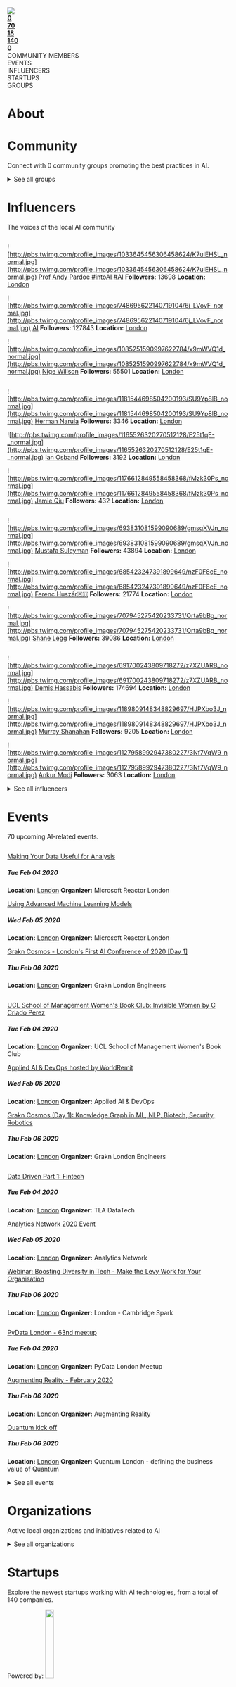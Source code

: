 <!-- TITLE: London AI -->
<div class=mapHighlight>
<img src="/images/cityMaps/London_1500_highlight.png">

</div>


<div class=CityPageSpecific>

<div class=status>
<div class=column>
<a href="#ecosystems"><strong>0</strong></a>
</div>
<div class=column>
<a href="#events" ><strong>70</strong></a>
</div>
<div class=column>
<a href="#community" ><strong>18</strong></a>
</div>
<div class=column>
<a href="#startups" ><strong>140</a></strong>
</div>
<div class=column>
<a href="#community" ><strong>0</a></strong>
</div>
</div>
<div class=status>
<div class=column>COMMUNITY MEMBERS</div>
<div class=column>EVENTS</div>
<div class=column>INFLUENCERS</div>
<div class=column>STARTUPS</div>
<div class=column>GROUPS</div></div>

</div>

# About

<!-- ADMINS SHOULD WRITE OVERVIEW FOR CITIES IN <div class=overview> SECTION OF ABOUT

    First line of overview should have information of ambassador for specific city. 
    You can find  format HERE:

    <strong>CONTACT: [Ambassador name](Link to ambassador profile(MUST HAVE http OR https)) </strong>

    You can copy this and change ambassador name and link accordingly!
 -->

<div class=overview>

</div>

<div class=status>

</div>

</div>

# Community
Connect with 0 community groups promoting the best practices in AI.
<div class=groups>

<div class=column id=0>

</div>
<div class=column id=1>

</div>
<div class=column id=2>

</div>
<div class=column id=3>

</div>


</div>

<div class=groups id="list">

<details>
<summary class="sum">See all groups</summary>



<div class=column id=0>

</div>
<div class=column id=1>

</div>
<div class=column id=2>

</div>
<div class=column id=3>

</div>

</details>

</div>

# Influencers
The voices of the local AI community
<div class=influencers>

<div class=column id=0>

![http://pbs.twimg.com/profile_images/1033645456306458624/K7uIEHSL_normal.jpg](http://pbs.twimg.com/profile_images/1033645456306458624/K7uIEHSL_normal.jpg)
[Prof Andy Pardoe #intoAI #AI](https://twitter.com/Pardoe_AI)
**Followers:** 13698
**Location:** [London](/London/home/)


![http://pbs.twimg.com/profile_images/748695622140719104/6j_LVovF_normal.jpg](http://pbs.twimg.com/profile_images/748695622140719104/6j_LVovF_normal.jpg)
[AI](https://twitter.com/DeepLearn007)
**Followers:** 127843
**Location:** [London](/London/home/)


![http://pbs.twimg.com/profile_images/1085251590997622784/x9mWVQ1d_normal.jpg](http://pbs.twimg.com/profile_images/1085251590997622784/x9mWVQ1d_normal.jpg)
[Nige Willson](https://twitter.com/nigewillson)
**Followers:** 55501
**Location:** [London](/London/home/)


</div>
<div class=column id=1>

![http://pbs.twimg.com/profile_images/1181544698504200193/SU9Yp8lB_normal.jpg](http://pbs.twimg.com/profile_images/1181544698504200193/SU9Yp8lB_normal.jpg)
[Herman Narula](https://twitter.com/HermanNarula)
**Followers:** 3346
**Location:** [London](/London/home/)


![http://pbs.twimg.com/profile_images/1165526320270512128/E25t1qE-_normal.jpg](http://pbs.twimg.com/profile_images/1165526320270512128/E25t1qE-_normal.jpg)
[Ian Osband](https://twitter.com/IanOsband)
**Followers:** 3192
**Location:** [London](/London/home/)


![http://pbs.twimg.com/profile_images/1176612849558458368/fMzk30Ps_normal.jpg](http://pbs.twimg.com/profile_images/1176612849558458368/fMzk30Ps_normal.jpg)
[Jamie Qiu](https://twitter.com/jamieqiu)
**Followers:** 432
**Location:** [London](/London/home/)


</div>
<div class=column id=2>

![http://pbs.twimg.com/profile_images/693831081599090689/gmsqXVJn_normal.jpg](http://pbs.twimg.com/profile_images/693831081599090689/gmsqXVJn_normal.jpg)
[Mustafa Suleyman](https://twitter.com/mustafasuleymn)
**Followers:** 43894
**Location:** [London](/London/home/)


![http://pbs.twimg.com/profile_images/685423247391899649/nzF0F8cE_normal.jpg](http://pbs.twimg.com/profile_images/685423247391899649/nzF0F8cE_normal.jpg)
[Ferenc Huszár🇪🇺](https://twitter.com/fhuszar)
**Followers:** 21774
**Location:** [London](/London/home/)


![http://pbs.twimg.com/profile_images/707945275420233731/Qrta9bBg_normal.jpg](http://pbs.twimg.com/profile_images/707945275420233731/Qrta9bBg_normal.jpg)
[Shane Legg](https://twitter.com/ShaneLegg)
**Followers:** 39086
**Location:** [London](/London/home/)


</div>
<div class=column id=3>

![http://pbs.twimg.com/profile_images/691700243809718272/z7XZUARB_normal.jpg](http://pbs.twimg.com/profile_images/691700243809718272/z7XZUARB_normal.jpg)
[Demis Hassabis](https://twitter.com/demishassabis)
**Followers:** 174694
**Location:** [London](/London/home/)


![http://pbs.twimg.com/profile_images/1189809148348829697/HJPXbo3J_normal.jpg](http://pbs.twimg.com/profile_images/1189809148348829697/HJPXbo3J_normal.jpg)
[Murray Shanahan](https://twitter.com/mpshanahan)
**Followers:** 9205
**Location:** [London](/London/home/)


![http://pbs.twimg.com/profile_images/1127958992947380227/3Nf7VqW9_normal.jpg](http://pbs.twimg.com/profile_images/1127958992947380227/3Nf7VqW9_normal.jpg)
[Ankur Modi](https://twitter.com/ankurmodi)
**Followers:** 3063
**Location:** [London](/London/home/)


</div>

</div>


<details>
<summary class="sum">See all influencers</summary>


<div class=influencers id="list">

<div class=column id=0>

![http://pbs.twimg.com/profile_images/608384474292846592/6HNevMZN_normal.jpg](http://pbs.twimg.com/profile_images/608384474292846592/6HNevMZN_normal.jpg)
[Dr Adam Rutherford](https://twitter.com/AdamRutherford)
**Followers:** 75044
**Location:** [London](/London/home/)


![http://pbs.twimg.com/profile_images/1085865643801341952/-ZHOue1j_normal.jpg](http://pbs.twimg.com/profile_images/1085865643801341952/-ZHOue1j_normal.jpg)
[Alex Housley](https://twitter.com/ahousley)
**Followers:** 2565
**Location:** [London](/London/home/)


</div>
<div class=column id=1>

![http://pbs.twimg.com/profile_images/574970362326315008/Z8tE0u57_normal.jpeg](http://pbs.twimg.com/profile_images/574970362326315008/Z8tE0u57_normal.jpeg)
[James Duez](https://twitter.com/jamesduez)
**Followers:** 1691
**Location:** [London](/London/home/)


![http://pbs.twimg.com/profile_images/1147515941082861568/4tK6oJo7_normal.jpg](http://pbs.twimg.com/profile_images/1147515941082861568/4tK6oJo7_normal.jpg)
[Joanna J Bryson](https://twitter.com/j2bryson)
**Followers:** 22141
**Location:** [London](/London/home/)


</div>
<div class=column id=2>

![http://pbs.twimg.com/profile_images/613813056976605184/4M7V1iuj_normal.jpg](http://pbs.twimg.com/profile_images/613813056976605184/4M7V1iuj_normal.jpg)
[Tarakul Abedin](https://twitter.com/tarakul)
**Followers:** 48
**Location:** [London](/London/home/)


</div>
<div class=column id=3>

![http://pbs.twimg.com/profile_images/700354784667299841/ga4p_5mp_normal.jpg](http://pbs.twimg.com/profile_images/700354784667299841/ga4p_5mp_normal.jpg)
[Rodolfo Rosini ☕️✨](https://twitter.com/rodolfor)
**Followers:** 4351
**Location:** [London](/London/home/)


</div>
</div>
</details>





# Events
70 upcoming AI-related events.
<div class=events>

<div class=column id=0>

[Making Your Data Useful for Analysis](https://www.meetup.com/Microsoft-Reactor-London/events/265947719/)
##### Tue Feb 04 2020
**Location:** [London](/London/home/)
**Organizer:** Microsoft Reactor London


[Using Advanced Machine Learning Models](https://www.meetup.com/Microsoft-Reactor-London/events/265947729/)
##### Wed Feb 05 2020
**Location:** [London](/London/home/)
**Organizer:** Microsoft Reactor London


[Grakn Cosmos - London's First AI Conference of 2020 [Day 1]](https://www.meetup.com/grakn-london/events/267253371/)
##### Thu Feb 06 2020
**Location:** [London](/London/home/)
**Organizer:** Grakn London Engineers


</div>
<div class=column id=1>

[UCL School of Management Women's Book Club: Invisible Women by C Criado Perez](https://www.meetup.com/UCL-School-of-Management-Womens-Book-Club/events/266295837/)
##### Tue Feb 04 2020
**Location:** [London](/London/home/)
**Organizer:** UCL School of Management Women's Book Club


[Applied AI & DevOps hosted by WorldRemit ](https://www.meetup.com/Applied-AI-DevOps/events/266971954/)
##### Wed Feb 05 2020
**Location:** [London](/London/home/)
**Organizer:** Applied AI & DevOps


[Grakn Cosmos (Day 1): Knowledge Graph in ML, NLP, Biotech, Security, Robotics](https://www.meetup.com/grakn-london/events/267253371/)
##### Thu Feb 06 2020
**Location:** [London](/London/home/)
**Organizer:** Grakn London Engineers


</div>
<div class=column id=2>

[Data Driven Part 1: Fintech](https://www.meetup.com/TLA-DataTech/events/267877868/)
##### Tue Feb 04 2020
**Location:** [London](/London/home/)
**Organizer:** TLA DataTech


[Analytics Network 2020 Event](https://www.meetup.com/AnalyticsNetwork/events/267477526/)
##### Wed Feb 05 2020
**Location:** [London](/London/home/)
**Organizer:** Analytics Network


[Webinar: Boosting Diversity in Tech - Make the Levy Work for Your Organisation](https://www.meetup.com/London-Cambridge-Spark/events/267748360/)
##### Thu Feb 06 2020
**Location:** [London](/London/home/)
**Organizer:** London - Cambridge Spark


</div>
<div class=column id=3>

[PyData London - 63nd meetup](https://www.meetup.com/PyData-London-Meetup/events/268136725/)
##### Tue Feb 04 2020
**Location:** [London](/London/home/)
**Organizer:** PyData London Meetup


[Augmenting Reality - February 2020](https://www.meetup.com/Augmenting-Reality/events/266408785/)
##### Thu Feb 06 2020
**Location:** [London](/London/home/)
**Organizer:** Augmenting Reality


[Quantum kick off](https://www.meetup.com/Quantum_London/events/267774299/)
##### Thu Feb 06 2020
**Location:** [London](/London/home/)
**Organizer:** Quantum London - defining the business value of Quantum


</div>

</div>

<div class=events id="list">

<details>
<summary class="sum">See all events</summary>



<div class=column id=0>

[Artificial Intelligence - Smart City ](https://www.meetup.com/Smart-City-Embedded-Electronics/events/267958455/)
##### Thu Feb 06 2020
**Location:** [London](/London/home/)
**Organizer:** Smart City - Embedded and Electronics


[Day classroom based workshop in quantum computing advances](https://www.meetup.com/London-Quantum-computing-training-and-coding-course/events/265409784/)
##### Fri Feb 07 2020
**Location:** [London](/London/home/)
**Organizer:** London Quantum Computing; Training and Coding Course


[Blockchain beyond the Hype: Real-life solution on Azure](https://www.meetup.com/Microsoft-Reactor-London/events/267316738/)
##### Tue Feb 11 2020
**Location:** [London](/London/home/)
**Organizer:** Microsoft Reactor London


[Using data to measure and increase agility in Software Projects](https://www.meetup.com/London-Project-Data-and-Analytics-meetup/events/266967727/)
##### Wed Feb 12 2020
**Location:** [London](/London/home/)
**Organizer:** London Project Data Analytics Meetup


[Data Book Club: Ben Jones - Avoiding Data Pitfalls](https://www.meetup.com/Advanced-Data-Visualization-London/events/268088712/)
##### Thu Feb 13 2020
**Location:** [London](/London/home/)
**Organizer:** Advanced Data Visualisation London


[Mini Workshop: Build your 1st Twitter Bot with Azure Serverless & Github actions](https://www.meetup.com/Microsoft-Reactor-London/events/267316785/)
##### Tue Feb 18 2020
**Location:** [London](/London/home/)
**Organizer:** Microsoft Reactor London


[Webinar: Recruiting and Retaining Data Scientists](https://www.meetup.com/London-Cambridge-Spark/events/267748791/)
##### Wed Feb 19 2020
**Location:** [London](/London/home/)
**Organizer:** London - Cambridge Spark


[The Future of Hiring-Tech](https://www.meetup.com/SiliconRoundabout/events/268289559/)
##### Fri Feb 21 2020
**Location:** [London](/London/home/)
**Organizer:** Silicon Roundabout


[Analytics | Building a Content Analytics Feedback Loop to Boost Sales](https://www.meetup.com/Digital/events/267062708/)
##### Tue Feb 25 2020
**Location:** [London](/London/home/)
**Organizer:** Outreach Digital | The Marketing, Analytics, UX & Tech Club


[[Placeholder] IWD Women Techmakers 2020](https://www.meetup.com/gdgcloud/events/266592748/)
##### Mon Mar 02 2020
**Location:** [London](/London/home/)
**Organizer:** GDG Cloud London


[Kanban discussion - all things tech!](https://www.meetup.com/Red-Sprite/events/267902261/)
##### Tue Mar 10 2020
**Location:** [London](/London/home/)
**Organizer:** Red Sprite


[3. Womentechmakers Angular crash-course ](https://www.meetup.com/gdgcloud/events/268165740/)
##### Mon Mar 16 2020
**Location:** [London](/London/home/)
**Organizer:** GDG Cloud London


[4. Womentechmakers Angular crash-course - Graduation!](https://www.meetup.com/gdgcloud/events/268165750/)
##### Mon Mar 23 2020
**Location:** [London](/London/home/)
**Organizer:** GDG Cloud London


[Machine Learning - Kaggle competition](https://www.meetup.com/Red-Sprite/events/267902327/)
##### Tue Apr 14 2020
**Location:** [London](/London/home/)
**Organizer:** Red Sprite


[Kwasi and Susan](https://www.meetup.com/Agile-Xpertise/events/267690089/)
##### Thu Apr 23 2020
**Location:** [London](/London/home/)
**Organizer:** Agile Xpertise


</div>
<div class=column id=1>

[Build to Win with Low Code](https://www.meetup.com/Build-to-Win-with-Low-Code/events/267930505/)
##### Thu Feb 06 2020
**Location:** [London](/London/home/)
**Organizer:** Low Code Automation


[Grakn Cosmos (Day 2): Knowledge Graph in ML, NLP, Biotech, Security, Robotics](https://www.meetup.com/grakn-london/events/267341588/)
##### Fri Feb 07 2020
**Location:** [London](/London/home/)
**Organizer:** Grakn London Engineers


[Refine your Raspberry Pi robot](https://www.meetup.com/Red-Sprite/events/267902186/)
##### Tue Feb 11 2020
**Location:** [London](/London/home/)
**Organizer:** Red Sprite


[FREE Marketing Attribution Modelling: Data & Analytics](https://www.meetup.com/Digital/events/268212385/)
##### Wed Feb 12 2020
**Location:** [London](/London/home/)
**Organizer:** Outreach Digital | The Marketing, Analytics, UX & Tech Club


[Artificial Intelligence – Promise or Threat?](https://www.meetup.com/Light-in-London/events/267863404/)
##### Sat Feb 15 2020
**Location:** [London](/London/home/)
**Organizer:** Light in London -  Mostly Free spiritual events


[Learn how to code a Quantum Computer - Training Course](https://www.meetup.com/London-Quantum-computing-training-and-coding-course/events/267774508/)
##### Tue Feb 18 2020
**Location:** [London](/London/home/)
**Organizer:** London Quantum Computing; Training and Coding Course


[AI Alignment -AI Ethics London](https://www.meetup.com/AI-Ethics-London/events/268166756/)
##### Wed Feb 19 2020
**Location:** [London](/London/home/)
**Organizer:** AI Ethics London


[Teach the nation to code - London](https://www.meetup.com/london-tech-meetups/events/266945674/)
##### Sat Feb 22 2020
**Location:** [London](/London/home/)
**Organizer:** London Tech MeetUps & Events


[Introducing the Uno Platform](https://www.meetup.com/Microsoft-Reactor-London/events/268085171/)
##### Tue Feb 25 2020
**Location:** [London](/London/home/)
**Organizer:** Microsoft Reactor London


[2. Womentechmakers Angular crash-course ](https://www.meetup.com/gdgcloud/events/268165730/)
##### Mon Mar 09 2020
**Location:** [London](/London/home/)
**Organizer:** GDG Cloud London


[Agile Dinner ](https://www.meetup.com/Agile-Xpertise/events/vmxzkrybcfbpb/)
##### Wed Mar 11 2020
**Location:** [London](/London/home/)
**Organizer:** Agile Xpertise


[London Einstein Analytics DataTribe March 2020 meetup!](https://www.meetup.com/London-Einstein-Analytics-Meetup/events/267944963/)
##### Tue Mar 17 2020
**Location:** [London](/London/home/)
**Organizer:** London Einstein Analytics DataTribe


[Application Modernisation Workshop ](https://www.meetup.com/Microsoft-Reactor-London/events/267913118/)
##### Thu Mar 26 2020
**Location:** [London](/London/home/)
**Organizer:** Microsoft Reactor London


[Build AI Solutions on the Cloud With Azure Machine Learning Service](https://www.meetup.com/beginners-machine-learning-london/events/268321420/)
##### Tue Apr 14 2020
**Location:** [London](/London/home/)
**Organizer:** Beginners Machine Learning - London


[Frontier Tech Summit London 27 Apr - AI, Quantum Computing, Digital Securities](https://www.meetup.com/Blockchain-SmartContract-Innovators/events/267517639/)
##### Mon Apr 27 2020
**Location:** [London](/London/home/)
**Organizer:** Blockchain & SmartContract Innovators


</div>
<div class=column id=2>

[Wardley Mapping: Understanding value delivery and ensuring competitiveness](https://www.meetup.com/Agile-Xpertise/events/267690058/)
##### Thu Feb 06 2020
**Location:** [London](/London/home/)
**Organizer:** Agile Xpertise


[Tensorflow Examples - run and discuss](https://www.meetup.com/TensorflowRUs/events/268290755/)
##### Sat Feb 08 2020
**Location:** [London](/London/home/)
**Organizer:** TensorflowRUs


[AI on the edge: iOS and Tensorflow.js (Tech Talk) ](https://www.meetup.com/IBM-Code-London/events/268292234/)
##### Tue Feb 11 2020
**Location:** [London](/London/home/)
**Organizer:** IBM Code London


[Using data to increase agility in Software Projects and Is RPA the path to AI?](https://www.meetup.com/London-Project-Data-and-Analytics-meetup/events/266967727/)
##### Wed Feb 12 2020
**Location:** [London](/London/home/)
**Organizer:** London Project Data Analytics Meetup


[4. Womentechmakers Firebase and Web crash-course - Graduation!](https://www.meetup.com/gdgcloud/events/268087505/)
##### Mon Feb 17 2020
**Location:** [London](/London/home/)
**Organizer:** GDG Cloud London


[FREE SEO TALK: Strategy vs Tactics - How to Maximise Business Benefits](https://www.meetup.com/Digital/events/268145975/)
##### Tue Feb 18 2020
**Location:** [London](/London/home/)
**Organizer:** Outreach Digital | The Marketing, Analytics, UX & Tech Club


[Agile Dinner with Helen Meek](https://www.meetup.com/Agile-Xpertise/events/vmxzkrybcdbqb/)
##### Wed Feb 19 2020
**Location:** [London](/London/home/)
**Organizer:** Agile Xpertise


[The future of personal implantables: opportunities in healthcare and beyond](https://www.meetup.com/London-Futurists/events/268138592/)
##### Sat Feb 22 2020
**Location:** [London](/London/home/)
**Organizer:** London Futurists


[9th RecSys London event - hosted by Lyst](https://www.meetup.com/RecSys-London/events/267720251/)
##### Wed Feb 26 2020
**Location:** [London](/London/home/)
**Organizer:** RecSys - London


[3-days Intensive Workshop: Business and Production Applications with Python](https://www.meetup.com/London-Python-Machine-Learning/events/268320891/)
##### Mon Mar 09 2020
**Location:** [London](/London/home/)
**Organizer:** London Python & Machine Learning


[2-days Intensive Workshop: Software Engineering in Machine Learning](https://www.meetup.com/London-Python-Machine-Learning/events/268321069/)
##### Thu Mar 12 2020
**Location:** [London](/London/home/)
**Organizer:** London Python & Machine Learning


[Jem D'jelal - What will you do when transformation fails?](https://www.meetup.com/Agile-Xpertise/events/267690075/)
##### Thu Mar 19 2020
**Location:** [London](/London/home/)
**Organizer:** Agile Xpertise


[ Subgraph matching methods & Neural Networks to match against Knowledge Graphs](https://www.meetup.com/Data-Science-London/events/268109295/)
##### Tue Mar 31 2020
**Location:** [London](/London/home/)
**Organizer:** Data Science London


[INFO ONLY: Quantum.Tech London](https://www.meetup.com/Quantum_London/events/265814277/)
##### Mon Apr 20 2020
**Location:** [London](/London/home/)
**Organizer:** Quantum London - defining the business value of Quantum


</div>
<div class=column id=3>

[Womentechmakers workshop: Actions on Google & Breakfast](https://www.meetup.com/gdgcloud/events/268144193/)
##### Thu Feb 06 2020
**Location:** [London](/London/home/)
**Organizer:** GDG Cloud London


[3. Womentechmakers Firebase and Web crash-course ](https://www.meetup.com/gdgcloud/events/268087412/)
##### Mon Feb 10 2020
**Location:** [London](/London/home/)
**Organizer:** GDG Cloud London


[Tech Talk: Developing machine learning algorithms to detect violent propaganda](https://www.meetup.com/data-science-lab/events/267249183/)
##### Wed Feb 12 2020
**Location:** [London](/London/home/)
**Organizer:** Data Science Lab


[Do you want to stay Outside IR35 Private Sector Legislation?](https://www.meetup.com/Agile-Xpertise/events/268294145/)
##### Wed Feb 12 2020
**Location:** [London](/London/home/)
**Organizer:** Agile Xpertise


[Building & Deploying Serverless applications to the Cloud using Nest.js](https://www.meetup.com/Microsoft-Reactor-London/events/265868971/)
##### Tue Feb 18 2020
**Location:** [London](/London/home/)
**Organizer:** Microsoft Reactor London


[Code For Fun - Python Workshop (all levels)](https://www.meetup.com/gdgcloud/events/268236686/)
##### Tue Feb 18 2020
**Location:** [London](/London/home/)
**Organizer:** GDG Cloud London


[[PlaceHolder] Google Stadia Event](https://www.meetup.com/gdgcloud/events/264566678/)
##### Fri Feb 21 2020
**Location:** [London](/London/home/)
**Organizer:** GDG Cloud London


[1. Womentechmakers Angular crash-course ](https://www.meetup.com/gdgcloud/events/268165679/)
##### Mon Feb 24 2020
**Location:** [London](/London/home/)
**Organizer:** GDG Cloud London


[#LondonAI Feb Meetup: Operational AI, Best Coding Practices, and Generative DL](https://www.meetup.com/London-Artificial-Intelligence-Deep-Learning/events/268152944/)
##### Fri Feb 28 2020
**Location:** [London](/London/home/)
**Organizer:** London Artificial Intelligence & Deep Learning


[DevSecOps: Secure software delivery using Azure DevOps](https://www.meetup.com/Microsoft-Reactor-London/events/267316807/)
##### Tue Mar 10 2020
**Location:** [London](/London/home/)
**Organizer:** Microsoft Reactor London


[#GirlsInAI2020 London Hackathon - London, United Kingdom](https://www.meetup.com/teens-in-ai/events/268088103/)
##### Sat Mar 14 2020
**Location:** [London](/London/home/)
**Organizer:** Teens in Artificial Intelligence


[2-days Intensive Workshop: Advanced Techniques in Python](https://www.meetup.com/London-Python-Machine-Learning/events/268321176/)
##### Thu Mar 19 2020
**Location:** [London](/London/home/)
**Organizer:** London Python & Machine Learning


[Introduction to Python for Data Science ](https://www.meetup.com/Microsoft-Reactor-London/events/265947750/)
##### Tue Apr 07 2020
**Location:** [London](/London/home/)
**Organizer:** Microsoft Reactor London


[Augmenting Reality Meetup - April 2020](https://www.meetup.com/Augmenting-Reality/events/267222302/)
##### Tue Apr 21 2020
**Location:** [London](/London/home/)
**Organizer:** Augmenting Reality


</div>
</details>
</div>


<!-- WHEN ADDING NEW ORGANIZATIONS PLEASE FOLLOW THIS SCHEMA
#### Organization_Name
Organization_Category
**Organizer:** Name_Of_Organization_Leader
Link_To_Organization's_Website_or_Page
**Description:** Organization's_Description
NOT FOLLOWING THIS SCHEMA WILL RESULT IN INACCURACY IN DATABASE SO BE CAREFUL!
EVERY CHARACTER LIKE # AND * ARE VITAL, SO WE ADVISE YOU TO COPY THE SCHEMA AND JUST FILL IN THE DATA IN POSITION
BETWEEN EVERY ORGANIZATION SCHEMA SHOULD BE BLANK LINE -->

# Organizations
Active local organizations and initiatives related to AI
<div class=organizations>

<div class=column id=0>

</div>
<div class=column id=1>

</div>
<div class=column id=2>

</div>
<div class=column id=3>

</div>
</div>

<div class=organizations id="list">

<details>
<summary class="sum">See all organizations</summary>



<div class=column id=0>

</div>
<div class=column id=1>

</div>
<div class=column id=2>

</div>
<div class=column id=3>

</div>
</details>


</div>


# Startups
Explore the newest startups working with AI technologies, from a total of 140 companies.

<div class=logoCB>
Powered by: <a href="https://crunchbase.com/"><img src="/images/Crunchbase_logo_crop.png" style="width:20%;"/></a>
</div>
<div class=startups>

<div class=column id=0>

![http://public.crunchbase.com/t_api_images/bdyfpxlobeob4ze6hajk](http://public.crunchbase.com/t_api_images/bdyfpxlobeob4ze6hajk)
[Supplier.ai](https://www.crunchbase.com/organization/supplier-ai)
**Activity:** Procurement, Supply Chain Management, Facilities Support Services, Artificial Intelligence, Property Management, Cloud Data Services, Information Technology
**Investment in USD:** 67,000,000
**Location:** [London](/London/home/)


![http://public.crunchbase.com/t_api_images/kb7afmfssc4i7l44jrfx](http://public.crunchbase.com/t_api_images/kb7afmfssc4i7l44jrfx)
[Futr.](https://www.crunchbase.com/organization/futr-12e7)
**Activity:** Machine Learning, Artificial Intelligence, Information Technology
**Investment in USD:** 2,476,611
**Location:** [London](/London/home/)


![http://public.crunchbase.com/t_api_images/w25u8k2p28z89l9hdysl](http://public.crunchbase.com/t_api_images/w25u8k2p28z89l9hdysl)
[SuccessData](https://www.crunchbase.com/organization/successdata)
**Activity:** Artificial Intelligence, Information Technology, Information Services
**Investment in USD:** 763,463
**Location:** [London](/London/home/)


</div>
<div class=column id=1>

![http://public.crunchbase.com/t_api_images/bcbltdbgb9a0h18vryz5](http://public.crunchbase.com/t_api_images/bcbltdbgb9a0h18vryz5)
[Blackchain International Ltd.](https://www.crunchbase.com/organization/blackchain-international-ltd)
**Activity:** Blockchain, Quantum Computing, Consulting, Software, Artificial Intelligence, Information Technology, Innovation Management
**Investment in USD:** 10,000,000
**Location:** [London](/London/home/)


![http://public.crunchbase.com/t_api_images/wvhsk2sugybthytuja6w](http://public.crunchbase.com/t_api_images/wvhsk2sugybthytuja6w)
[Upside](https://www.crunchbase.com/organization/300-capital)
**Activity:** Internet, Software, Artificial Intelligence, Information Technology
**Investment in USD:** 2,245,812
**Location:** [London](/London/home/)


![http://public.crunchbase.com/t_api_images/iir5jxegpy38gydufnfa](http://public.crunchbase.com/t_api_images/iir5jxegpy38gydufnfa)
[Payhawk](https://www.crunchbase.com/organization/payhawk)
**Activity:** SaaS, Financial Services, Artificial Intelligence, FinTech
**Investment in USD:** 719,793
**Location:** [London](/London/home/)


</div>
<div class=column id=2>

![http://public.crunchbase.com/t_api_images/jzitlw7xrzlv0ioxs6h3](http://public.crunchbase.com/t_api_images/jzitlw7xrzlv0ioxs6h3)
[Hero Labs](https://www.crunchbase.com/organization/hero-laboratories)
**Activity:** Artificial Intelligence, Information Technology, Manufacturing, Product Research
**Investment in USD:** 3,166,648
**Location:** [London](/London/home/)


![http://public.crunchbase.com/t_api_images/okzn9xgwxkgfq17fvwey](http://public.crunchbase.com/t_api_images/okzn9xgwxkgfq17fvwey)
[Trade Ledger](https://www.crunchbase.com/organization/trade-ledger)
**Activity:** Lending, Analytics, Artificial Intelligence, Information Technology, Information Services
**Investment in USD:** 1,929,888
**Location:** [London](/London/home/)


![http://public.crunchbase.com/t_api_images/ds9htuqpk7bj2xn9izh3](http://public.crunchbase.com/t_api_images/ds9htuqpk7bj2xn9izh3)
[Lumilinks](https://www.crunchbase.com/organization/lumilinks)
**Activity:** Artificial Intelligence
**Investment in USD:** 607,927
**Location:** [London](/London/home/)


</div>
<div class=column id=3>

![http://public.crunchbase.com/t_api_images/frguahauzigryjeiqegf](http://public.crunchbase.com/t_api_images/frguahauzigryjeiqegf)
[RevLifter](https://www.crunchbase.com/organization/revlifter)
**Activity:** E-Commerce, Personalization, Machine Learning, Retail Technology, Marketing Automation, Artificial Intelligence, Enterprise Software, Affiliate Marketing
**Investment in USD:** 2,938,276
**Location:** [London](/London/home/)


![http://public.crunchbase.com/t_api_images/fsztr5svuhtuncdcsfzk](http://public.crunchbase.com/t_api_images/fsztr5svuhtuncdcsfzk)
[Turing Intelligence Technology Limited](https://www.crunchbase.com/organization/turintech)
**Activity:** Artificial Intelligence
**Investment in USD:** 1,286,592
**Location:** [London](/London/home/)


![http://public.crunchbase.com/t_api_images/r9izzu2irk7clhkqvfa6](http://public.crunchbase.com/t_api_images/r9izzu2irk7clhkqvfa6)
[The Square](https://www.crunchbase.com/organization/the-square)
**Activity:** Employment, Recruiting, Social Network, Human Resources, Private Social Networking, Artificial Intelligence, Billing, Payments
**Investment in USD:** 595,896
**Location:** [London](/London/home/)


</div>

</div>


<details>
<summary class="sum">See all startups</summary>
<div class=startups id="list">

<div class=column id=0>

![http://public.crunchbase.com/t_api_images/vpxafrmqqtvszebz7zte](http://public.crunchbase.com/t_api_images/vpxafrmqqtvszebz7zte)
[BODYSWAPS](https://www.crunchbase.com/organization/bodyswaps)
**Activity:** Machine Learning, Software, Artificial Intelligence, Training, Virtual Reality
**Investment in USD:** 426,706
**Location:** [London](/London/home/)


![http://public.crunchbase.com/t_api_images/efeo3yb9ztrgleqr8vyt](http://public.crunchbase.com/t_api_images/efeo3yb9ztrgleqr8vyt)
[Sterling AI Solutions](https://www.crunchbase.com/organization/sterling-ai-solutions)
**Activity:** Artificial Intelligence
**Investment in USD:** 260,382
**Location:** [London](/London/home/)


![http://public.crunchbase.com/t_api_images/otsjey4yykwhkhfefezz](http://public.crunchbase.com/t_api_images/otsjey4yykwhkhfefezz)
[Ascalia](https://www.crunchbase.com/organization/ascalia)
**Activity:** SaaS, Machine Learning, Artificial Intelligence, Predictive Analytics, Smart Cities, Enterprise Software, Internet of Things, Industrial, Industrial Automation
**Investment in USD:** 199,609
**Location:** [London](/London/home/)


![http://public.crunchbase.com/t_api_images/uxnwmmnoudfr6pie9xuj](http://public.crunchbase.com/t_api_images/uxnwmmnoudfr6pie9xuj)
[PSYKHE](https://www.crunchbase.com/organization/psykhe)
**Activity:** E-Commerce, Psychology, Personalization, Machine Learning, Artificial Intelligence, Fashion
**Investment in USD:** 125,000
**Location:** [London](/London/home/)


![http://public.crunchbase.com/t_api_images/fzsvftsiogakcgiycx42](http://public.crunchbase.com/t_api_images/fzsvftsiogakcgiycx42)
[GreenflyAI](https://www.crunchbase.com/organization/greenflyai)
**Activity:** CRM, SaaS, Natural Language Processing, Artificial Intelligence, Customer Service
**Investment in USD:** 33,613
**Location:** [London](/London/home/)


![http://public.crunchbase.com/t_api_images/vzkhzxpevanpfxpdtpuk](http://public.crunchbase.com/t_api_images/vzkhzxpevanpfxpdtpuk)
[Mind Senses Global](https://www.crunchbase.com/organization/mind-senses-global)
**Activity:** Intelligent Systems, Business Intelligence, Machine Learning, Consulting, Software, Artificial Intelligence, Predictive Analytics
**Investment in USD:** 0
**Location:** [London](/London/home/)


![http://public.crunchbase.com/t_api_images/q265o11ew7m9bx73ndyf](http://public.crunchbase.com/t_api_images/q265o11ew7m9bx73ndyf)
[Spinview](https://www.crunchbase.com/organization/spinview-2425)
**Activity:** Machine Learning, Augmented Reality, Software, Artificial Intelligence, Predictive Analytics, Information Technology, Internet of Things, Virtual Reality
**Investment in USD:** 0
**Location:** [London](/London/home/)


![http://public.crunchbase.com/t_api_images/xkw806le4nioiu17uixv](http://public.crunchbase.com/t_api_images/xkw806le4nioiu17uixv)
[Motuslab](https://www.crunchbase.com/organization/motuslab)
**Activity:** Drones, Machine Learning, Agriculture, Analytics, Artificial Intelligence
**Investment in USD:** 0
**Location:** [London](/London/home/)


![http://public.crunchbase.com/t_api_images/pbmfrqkpj7w9lrnd47qf](http://public.crunchbase.com/t_api_images/pbmfrqkpj7w9lrnd47qf)
[Titan Alpha Systems](https://www.crunchbase.com/organization/titan-alpha-systems)
**Activity:** Artificial Intelligence, Information Technology
**Investment in USD:** 0
**Location:** [London](/London/home/)


![http://public.crunchbase.com/t_api_images/inb6rwcda7nlo3fb2bop](http://public.crunchbase.com/t_api_images/inb6rwcda7nlo3fb2bop)
[Vamstar](https://www.crunchbase.com/organization/vamstar)
**Activity:** Pharmaceutical, Procurement, Medical Device, Health Care, Machine Learning, Natural Language Processing, Health Diagnostics, Medical, Big Data, Artificial Intelligence
**Investment in USD:** 0
**Location:** [London](/London/home/)


![http://public.crunchbase.com/t_api_images/fe810314f402f804b4f8](http://public.crunchbase.com/t_api_images/fe810314f402f804b4f8)
[Significant](https://www.crunchbase.com/organization/significant)
**Activity:** Business Information Systems, Artificial Intelligence, Professional Services
**Investment in USD:** 0
**Location:** [London](/London/home/)


![/images/startupEmpty.svg.png](/images/startupEmpty.svg.png)
[SoftwareMining Technologies](https://www.crunchbase.com/organization/softwaremining-technologies)
**Activity:** Computer, Software, Artificial Intelligence
**Investment in USD:** 0
**Location:** [London](/London/home/)


![http://public.crunchbase.com/t_api_images/syxyriq0fu3pmtk8tfjt](http://public.crunchbase.com/t_api_images/syxyriq0fu3pmtk8tfjt)
[T22](https://www.crunchbase.com/organization/t22)
**Activity:** Internet, Hardware, Software, Artificial Intelligence, Information Technology
**Investment in USD:** 0
**Location:** [London](/London/home/)


![http://public.crunchbase.com/t_api_images/iwmjfmgi1qsf1bw8oyft](http://public.crunchbase.com/t_api_images/iwmjfmgi1qsf1bw8oyft)
[Edgify](https://www.crunchbase.com/organization/edgify)
**Activity:** Education, Health Care, Software, Artificial Intelligence
**Investment in USD:** 0
**Location:** [London](/London/home/)


![http://public.crunchbase.com/t_api_images/rk3x121yyexzkr9hpykj](http://public.crunchbase.com/t_api_images/rk3x121yyexzkr9hpykj)
[AuditXprt](https://www.crunchbase.com/organization/auditxprt)
**Activity:** Machine Learning, Software, Artificial Intelligence
**Investment in USD:** 0
**Location:** [London](/London/home/)


![http://public.crunchbase.com/t_api_images/alzyedaaljgagqdmr6tk](http://public.crunchbase.com/t_api_images/alzyedaaljgagqdmr6tk)
[Waive](https://www.crunchbase.com/organization/waive)
**Activity:** Marketing, Digital Marketing, Software, Artificial Intelligence, Predictive Analytics, Information Technology
**Investment in USD:** 0
**Location:** [London](/London/home/)


![http://public.crunchbase.com/t_api_images/lfwprcoxne61jbyki4vy](http://public.crunchbase.com/t_api_images/lfwprcoxne61jbyki4vy)
[SiriusInsight.AI](https://www.crunchbase.com/organization/siriusinsight-ai)
**Activity:** Business Intelligence, Machine Learning, Data Visualization, Computer Vision, Artificial Intelligence, Predictive Analytics, Information Technology, InsurTech
**Investment in USD:** 0
**Location:** [London](/London/home/)


![http://public.crunchbase.com/t_api_images/w3vwycx8ep5j7gxnsqup](http://public.crunchbase.com/t_api_images/w3vwycx8ep5j7gxnsqup)
[Kreo](https://www.crunchbase.com/organization/kreo)
**Activity:** Artificial Intelligence, Information Technology, Information Services
**Investment in USD:** 0
**Location:** [London](/London/home/)


![http://public.crunchbase.com/t_api_images/ktxvz9tqctvrtozipxqc](http://public.crunchbase.com/t_api_images/ktxvz9tqctvrtozipxqc)
[ai nutrition](https://www.crunchbase.com/organization/ai-nutrition)
**Activity:** Education, E-Commerce, Artificial Intelligence
**Investment in USD:** 0
**Location:** [London](/London/home/)


![http://public.crunchbase.com/t_api_images/ypyvmm91hurumoce266f](http://public.crunchbase.com/t_api_images/ypyvmm91hurumoce266f)
[SUPERPERSONAL](https://www.crunchbase.com/organization/superpersonal)
**Activity:** Advertising, Computer, Artificial Intelligence, Fashion, Information Technology, Electronics
**Investment in USD:** 0
**Location:** [London](/London/home/)


![http://public.crunchbase.com/t_api_images/koeg9lw8s7tddyiro7ia](http://public.crunchbase.com/t_api_images/koeg9lw8s7tddyiro7ia)
[Gobaba Ventures](https://www.crunchbase.com/organization/gobaba-ventures)
**Activity:** Blockchain, Big Data, Artificial Intelligence
**Investment in USD:** 0
**Location:** [London](/London/home/)


![http://public.crunchbase.com/t_api_images/g6zxku33go6urzuwsp59](http://public.crunchbase.com/t_api_images/g6zxku33go6urzuwsp59)
[Worldmapper](https://www.crunchbase.com/organization/worldmapper)
**Activity:** Artificial Intelligence, Information Technology
**Investment in USD:** 0
**Location:** [London](/London/home/)


![http://public.crunchbase.com/t_api_images/tizwiqisyvavf26f9msz](http://public.crunchbase.com/t_api_images/tizwiqisyvavf26f9msz)
[Pillar Education](https://www.crunchbase.com/organization/pillar-education)
**Activity:** Big Data, Artificial Intelligence
**Investment in USD:** 0
**Location:** [London](/London/home/)


![/images/startupEmpty.svg.png](/images/startupEmpty.svg.png)
[Book Abacus](https://www.crunchbase.com/organization/book-abacus)
**Activity:** Artificial Intelligence
**Investment in USD:** 0
**Location:** [London](/London/home/)


![http://public.crunchbase.com/t_api_images/wwrddo499k7i6arkg2wv](http://public.crunchbase.com/t_api_images/wwrddo499k7i6arkg2wv)
[Umano AI](https://www.crunchbase.com/organization/umano-ai)
**Activity:** Fitness, Health Care, Artificial Intelligence
**Investment in USD:** 0
**Location:** [London](/London/home/)


![http://public.crunchbase.com/t_api_images/ycmfyp0abf7nylyybfmd](http://public.crunchbase.com/t_api_images/ycmfyp0abf7nylyybfmd)
[Cloud Maker](https://www.crunchbase.com/organization/cloud-maker)
**Activity:** Cloud Infrastructure, Cloud Computing, Artificial Intelligence
**Investment in USD:** 0
**Location:** [London](/London/home/)


![/images/startupEmpty.svg.png](/images/startupEmpty.svg.png)
[Atheros Intelligence](https://www.crunchbase.com/organization/atheros-intelligence)
**Activity:** Artificial Intelligence
**Investment in USD:** 0
**Location:** [London](/London/home/)


![http://public.crunchbase.com/t_api_images/e2iyczqmwenjflyvkezs](http://public.crunchbase.com/t_api_images/e2iyczqmwenjflyvkezs)
[Inspection2](https://www.crunchbase.com/organization/inspection2)
**Activity:** Business Intelligence, SaaS, 3D Technology, Software, Artificial Intelligence, Predictive Analytics, Industrial Automation
**Investment in USD:** 0
**Location:** [London](/London/home/)


![http://public.crunchbase.com/t_api_images/jh5kmsn7alz3oxwq9uba](http://public.crunchbase.com/t_api_images/jh5kmsn7alz3oxwq9uba)
[EQL](https://www.crunchbase.com/organization/eql)
**Activity:** Health Care, Health Diagnostics, Personal Health, Artificial Intelligence
**Investment in USD:** 0
**Location:** [London](/London/home/)


![http://public.crunchbase.com/t_api_images/jck0lnwm8tp04vqsr2ps](http://public.crunchbase.com/t_api_images/jck0lnwm8tp04vqsr2ps)
[EDGE AI Technologies](https://www.crunchbase.com/organization/edge-ai-technologies)
**Activity:** Analytics, Software, Big Data, Artificial Intelligence, Predictive Analytics, Information Technology, FinTech
**Investment in USD:** 0
**Location:** [London](/London/home/)


![http://public.crunchbase.com/t_api_images/ubjpwzntuqpn0f8ah2ca](http://public.crunchbase.com/t_api_images/ubjpwzntuqpn0f8ah2ca)
[Blockchain and Climate Institute](https://www.crunchbase.com/organization/blockchain-and-climate-institute)
**Activity:** Blockchain, Software, Artificial Intelligence
**Investment in USD:** 0
**Location:** [London](/London/home/)


![http://public.crunchbase.com/t_api_images/p6n3c1cznzgqysmovgh7](http://public.crunchbase.com/t_api_images/p6n3c1cznzgqysmovgh7)
[Linkproved](https://www.crunchbase.com/organization/linkproved)
**Activity:** Social Shopping, E-Commerce, Natural Language Processing, Artificial Intelligence
**Investment in USD:** 0
**Location:** [London](/London/home/)


</div>
<div class=column id=1>

![http://public.crunchbase.com/t_api_images/sfh4mhdlns9pmx7yyb3p](http://public.crunchbase.com/t_api_images/sfh4mhdlns9pmx7yyb3p)
[Avasa AI](https://www.crunchbase.com/organization/avasa-ai)
**Activity:** Internet, Marketplace, Rental Property, Real Estate, Artificial Intelligence
**Investment in USD:** 401,238
**Location:** [London](/London/home/)


![http://public.crunchbase.com/t_api_images/gagwqmewiyuvcqmpj0af](http://public.crunchbase.com/t_api_images/gagwqmewiyuvcqmpj0af)
[Kamua](https://www.crunchbase.com/organization/kamua)
**Activity:** Video Editing, SaaS, Marketing Automation, Software, Artificial Intelligence
**Investment in USD:** 200,000
**Location:** [London](/London/home/)


![http://public.crunchbase.com/t_api_images/qco1cljdamfp8i9ctqsg](http://public.crunchbase.com/t_api_images/qco1cljdamfp8i9ctqsg)
[Cumulus1](https://www.crunchbase.com/organization/cumulus1)
**Activity:** GPU, Machine Learning, Cloud Computing, Software, Artificial Intelligence
**Investment in USD:** 191,969
**Location:** [London](/London/home/)


![http://public.crunchbase.com/t_api_images/vehrh1qt0qktbhl3fjhh](http://public.crunchbase.com/t_api_images/vehrh1qt0qktbhl3fjhh)
[Neurobotx](https://www.crunchbase.com/organization/neurobotx)
**Activity:** SaaS, Machine Learning, Autonomous Vehicles, Aerospace, Computer Vision, Geospatial, Automotive, Artificial Intelligence, B2B, Neuroscience
**Investment in USD:** 111,850
**Location:** [London](/London/home/)


![http://public.crunchbase.com/t_api_images/i72qztrn5t67mwqfwefl](http://public.crunchbase.com/t_api_images/i72qztrn5t67mwqfwefl)
[Ally Chatbot](https://www.crunchbase.com/organization/ally-chatbot)
**Activity:** Non Profit, Mobile Apps, Association, Apps, Communities, Artificial Intelligence, Enterprise Software
**Investment in USD:** 26,704
**Location:** [London](/London/home/)


![http://public.crunchbase.com/t_api_images/qv1dch4wvyjjxh4gb7dy](http://public.crunchbase.com/t_api_images/qv1dch4wvyjjxh4gb7dy)
[Dawsat](https://www.crunchbase.com/organization/dawsat)
**Activity:** Health Care, Wellness, Artificial Intelligence
**Investment in USD:** 0
**Location:** [London](/London/home/)


![http://public.crunchbase.com/t_api_images/f6731def00efd5a839ce](http://public.crunchbase.com/t_api_images/f6731def00efd5a839ce)
[Modcon Systems](https://www.crunchbase.com/organization/modcon-systems)
**Activity:** Environmental Consulting, Industrial Engineering, Artificial Intelligence
**Investment in USD:** 0
**Location:** [London](/London/home/)


![http://public.crunchbase.com/t_api_images/vyeapmr6cctvjcbtn2sn](http://public.crunchbase.com/t_api_images/vyeapmr6cctvjcbtn2sn)
[Elastacloud](https://www.crunchbase.com/organization/elastacloud)
**Activity:** Big Data, Artificial Intelligence, Information Technology, Information Services
**Investment in USD:** 0
**Location:** [London](/London/home/)


![http://public.crunchbase.com/t_api_images/xxin4jz1bsfdqjc4gjde](http://public.crunchbase.com/t_api_images/xxin4jz1bsfdqjc4gjde)
[MediLiVes](https://www.crunchbase.com/organization/medilives)
**Activity:** Health Care, Artificial Intelligence
**Investment in USD:** 0
**Location:** [London](/London/home/)


![http://public.crunchbase.com/t_api_images/s0px4iqz5zvherkyspqw](http://public.crunchbase.com/t_api_images/s0px4iqz5zvherkyspqw)
[L3C Cloud](https://www.crunchbase.com/organization/l3c-cloud)
**Activity:** Machine Learning, Analytics, Artificial Intelligence, Linux
**Investment in USD:** 0
**Location:** [London](/London/home/)


![http://public.crunchbase.com/t_api_images/d0e2a5ty2hiaavwahr8i](http://public.crunchbase.com/t_api_images/d0e2a5ty2hiaavwahr8i)
[Serpentine](https://www.crunchbase.com/organization/serpentine)
**Activity:** Marketing, B2C, Social Media, SaaS, Advertising Platforms, Digital Marketing, Artificial Intelligence, B2B
**Investment in USD:** 0
**Location:** [London](/London/home/)


![/images/startupEmpty.svg.png](/images/startupEmpty.svg.png)
[CIPD HR-inform](https://www.crunchbase.com/organization/cipd-hr-inform)
**Activity:** Non Profit, Law Enforcement, Artificial Intelligence
**Investment in USD:** 0
**Location:** [London](/London/home/)


![http://public.crunchbase.com/t_api_images/n4o0rklhw8hytnocf20j](http://public.crunchbase.com/t_api_images/n4o0rklhw8hytnocf20j)
[Art World Insights](https://www.crunchbase.com/organization/art-world-insights)
**Activity:** Machine Learning, Artificial Intelligence, Information Technology
**Investment in USD:** 0
**Location:** [London](/London/home/)


![http://public.crunchbase.com/t_api_images/zjzingbmi3mkreyhoy1s](http://public.crunchbase.com/t_api_images/zjzingbmi3mkreyhoy1s)
[churnly](https://www.crunchbase.com/organization/churnly)
**Activity:** Consumer, Service Industry, Artificial Intelligence
**Investment in USD:** 0
**Location:** [London](/London/home/)


![http://public.crunchbase.com/t_api_images/wes5xmybtmppqhcehylo](http://public.crunchbase.com/t_api_images/wes5xmybtmppqhcehylo)
[Greyparrot AI](https://www.crunchbase.com/organization/greyparrot-ai)
**Activity:** Computer, Artificial Intelligence, Video, Information Technology, Telecommunications
**Investment in USD:** 0
**Location:** [London](/London/home/)


![http://public.crunchbase.com/t_api_images/hviaxoc0mlchv1ffk4jk](http://public.crunchbase.com/t_api_images/hviaxoc0mlchv1ffk4jk)
[Inexia](https://www.crunchbase.com/organization/inexia)
**Activity:** Pharmaceutical, Biotechnology, Artificial Intelligence, Neuroscience
**Investment in USD:** 0
**Location:** [London](/London/home/)


![http://public.crunchbase.com/t_api_images/upxarepw9m4bkmzajubz](http://public.crunchbase.com/t_api_images/upxarepw9m4bkmzajubz)
[Score Genius](https://www.crunchbase.com/organization/score-genius)
**Activity:** Banking, Artificial Intelligence, FinTech
**Investment in USD:** 0
**Location:** [London](/London/home/)


![http://public.crunchbase.com/t_api_images/eijgtnvffftfqqmzsdnj](http://public.crunchbase.com/t_api_images/eijgtnvffftfqqmzsdnj)
[Neurolabs](https://www.crunchbase.com/organization/neurolabs)
**Activity:** E-Commerce, Computer, Software, Artificial Intelligence, Information Technology
**Investment in USD:** 0
**Location:** [London](/London/home/)


![http://public.crunchbase.com/t_api_images/uuophg6etuvytcbr8txb](http://public.crunchbase.com/t_api_images/uuophg6etuvytcbr8txb)
[EN/AI](https://www.crunchbase.com/organization/en-ai)
**Activity:** E-Commerce, Artificial Intelligence
**Investment in USD:** 0
**Location:** [London](/London/home/)


![http://public.crunchbase.com/t_api_images/rz608ldqk0y220sklkd8](http://public.crunchbase.com/t_api_images/rz608ldqk0y220sklkd8)
[FUTURE16](https://www.crunchbase.com/organization/future16)
**Activity:** Artificial Intelligence, Music
**Investment in USD:** 0
**Location:** [London](/London/home/)


![http://public.crunchbase.com/t_api_images/h0tcumdlzshsbjoqjxlp](http://public.crunchbase.com/t_api_images/h0tcumdlzshsbjoqjxlp)
[PLATO Intelligence](https://www.crunchbase.com/organization/plato-intelligence)
**Activity:** Education, Machine Learning, Human Resources, Small and Medium Businesses, Artificial Intelligence
**Investment in USD:** 0
**Location:** [London](/London/home/)


![http://public.crunchbase.com/t_api_images/irj8bqnbrj1pqqjk13ma](http://public.crunchbase.com/t_api_images/irj8bqnbrj1pqqjk13ma)
[Akkiba](https://www.crunchbase.com/organization/akkiba)
**Activity:** Health Care, Machine Learning, Financial Services, Artificial Intelligence, Information Technology
**Investment in USD:** 0
**Location:** [London](/London/home/)


![http://public.crunchbase.com/t_api_images/vldutvtggdiwc2x6e3ml](http://public.crunchbase.com/t_api_images/vldutvtggdiwc2x6e3ml)
[Advanced Logic Analytics](https://www.crunchbase.com/organization/advanced-logic-analytics)
**Activity:** Financial Services, Artificial Intelligence, Information Technology, FinTech
**Investment in USD:** 0
**Location:** [London](/London/home/)


![http://public.crunchbase.com/t_api_images/m92wvxqxotdkuo3irxaj](http://public.crunchbase.com/t_api_images/m92wvxqxotdkuo3irxaj)
[Oyler](https://www.crunchbase.com/organization/oyler)
**Activity:** Artificial Intelligence, Information Technology
**Investment in USD:** 0
**Location:** [London](/London/home/)


![http://public.crunchbase.com/t_api_images/oom6mpgc8hk5giangdq6](http://public.crunchbase.com/t_api_images/oom6mpgc8hk5giangdq6)
[Algorithm X Lab](https://www.crunchbase.com/organization/algorithm-x-lab)
**Activity:** Market Research, Digital Media, Publishing, Machine Learning, Media and Entertainment, Artificial Intelligence, Events, Information Technology
**Investment in USD:** 0
**Location:** [London](/London/home/)


![http://public.crunchbase.com/t_api_images/eaa3cofucyfa1igwffvg](http://public.crunchbase.com/t_api_images/eaa3cofucyfa1igwffvg)
[RevTap.ai](https://www.crunchbase.com/organization/revtap-ai)
**Activity:** E-Commerce, Retail, Software, Artificial Intelligence
**Investment in USD:** 0
**Location:** [London](/London/home/)


![http://public.crunchbase.com/t_api_images/c7scykhvz4kwnwllownh](http://public.crunchbase.com/t_api_images/c7scykhvz4kwnwllownh)
[VCfund.me](https://www.crunchbase.com/organization/vcfund-me)
**Activity:** CRM, SaaS, Machine Learning, Venture Capital, Software, Artificial Intelligence, Information Technology
**Investment in USD:** 0
**Location:** [London](/London/home/)


![http://public.crunchbase.com/t_api_images/gfylvpaz7kg9yjvxur2x](http://public.crunchbase.com/t_api_images/gfylvpaz7kg9yjvxur2x)
[Rooster](https://www.crunchbase.com/organization/rooster-eeaa)
**Activity:** Auto Insurance, Mobile Apps, Artificial Intelligence, InsurTech
**Investment in USD:** 0
**Location:** [London](/London/home/)


![http://public.crunchbase.com/t_api_images/uxbkccpkegb2zxwvmfih](http://public.crunchbase.com/t_api_images/uxbkccpkegb2zxwvmfih)
[Rize Health](https://www.crunchbase.com/organization/rize-health)
**Activity:** Health Care, Recruiting, Machine Learning, Marketplace, Clinical Trials, Cloud Management, Software, Artificial Intelligence, Information Technology
**Investment in USD:** 0
**Location:** [London](/London/home/)


![http://public.crunchbase.com/t_api_images/j67x7lpwvi6ghozz4u5j](http://public.crunchbase.com/t_api_images/j67x7lpwvi6ghozz4u5j)
[BlackSwan Technologies](https://www.crunchbase.com/organization/blackswan-technologies)
**Activity:** Cyber Security, Cloud Computing, Risk Management, Analytics, Software, Big Data, Artificial Intelligence
**Investment in USD:** 0
**Location:** [London](/London/home/)


![http://public.crunchbase.com/t_api_images/85d593a7512edf6fddd8](http://public.crunchbase.com/t_api_images/85d593a7512edf6fddd8)
[Tagdox](https://www.crunchbase.com/organization/tagdox)
**Activity:** Legal Tech, Machine Learning, Artificial Intelligence
**Investment in USD:** 0
**Location:** [London](/London/home/)


![http://public.crunchbase.com/t_api_images/9e5f622ded2ebb712905](http://public.crunchbase.com/t_api_images/9e5f622ded2ebb712905)
[Ubisend](https://www.crunchbase.com/organization/ubisend)
**Activity:** Machine Learning, Software, Artificial Intelligence
**Investment in USD:** 0
**Location:** [London](/London/home/)


</div>
<div class=column id=2>

![http://public.crunchbase.com/t_api_images/wx0voundwulie1erl0t6](http://public.crunchbase.com/t_api_images/wx0voundwulie1erl0t6)
[Bronze](https://www.crunchbase.com/organization/bronze)
**Activity:** Software, Artificial Intelligence, Music
**Investment in USD:** 396,270
**Location:** [London](/London/home/)


![http://public.crunchbase.com/t_api_images/kcx8wro2q81dz0klmrto](http://public.crunchbase.com/t_api_images/kcx8wro2q81dz0klmrto)
[Statys](https://www.crunchbase.com/organization/statys)
**Activity:** Analytics, Artificial Intelligence, FinTech
**Investment in USD:** 200,000
**Location:** [London](/London/home/)


![http://public.crunchbase.com/t_api_images/u4wuu98bmyrawmsuj9vl](http://public.crunchbase.com/t_api_images/u4wuu98bmyrawmsuj9vl)
[myTamarin](https://www.crunchbase.com/organization/mytamarin)
**Activity:** Artificial Intelligence, Child Care
**Investment in USD:** 131,435
**Location:** [London](/London/home/)


![http://public.crunchbase.com/t_api_images/dfiitx6fqa93o0asfevo](http://public.crunchbase.com/t_api_images/dfiitx6fqa93o0asfevo)
[Litha Group](https://www.crunchbase.com/organization/litha-group)
**Activity:** Psychology, Health Care, Wellness, Artificial Intelligence
**Investment in USD:** 98,631
**Location:** [London](/London/home/)


![http://public.crunchbase.com/t_api_images/momxyrrwmpfguncfzhdz](http://public.crunchbase.com/t_api_images/momxyrrwmpfguncfzhdz)
[Ellipsis Environmental](https://www.crunchbase.com/organization/ellipsis-environmental)
**Activity:** Drones, Artificial Intelligence, Information Technology
**Investment in USD:** 25,000
**Location:** [London](/London/home/)


![http://public.crunchbase.com/t_api_images/bxgwwatct62bbs2reunw](http://public.crunchbase.com/t_api_images/bxgwwatct62bbs2reunw)
[PRYNTD.xyz](https://www.crunchbase.com/organization/pryntd-xyz)
**Activity:** Augmented Reality, Software, Artificial Intelligence, Virtual Reality
**Investment in USD:** 0
**Location:** [London](/London/home/)


![http://public.crunchbase.com/t_api_images/nnfsfizx4l6wsstouufc](http://public.crunchbase.com/t_api_images/nnfsfizx4l6wsstouufc)
[Impact In Between Requirement](https://www.crunchbase.com/organization/impact-in-between-requirement)
**Activity:** Staffing Agency, Artificial Intelligence
**Investment in USD:** 0
**Location:** [London](/London/home/)


![/images/startupEmpty.svg.png](/images/startupEmpty.svg.png)
[Skarvi Systems Limited](https://www.crunchbase.com/organization/skarvi-systems-limited)
**Activity:** Software, Artificial Intelligence, Information Technology
**Investment in USD:** 0
**Location:** [London](/London/home/)


![http://public.crunchbase.com/t_api_images/ltz6mqdrcteo7q9u8v53](http://public.crunchbase.com/t_api_images/ltz6mqdrcteo7q9u8v53)
[DPL](https://www.crunchbase.com/organization/dpl-204c)
**Activity:** Internet, Machine Learning, Artificial Intelligence
**Investment in USD:** 0
**Location:** [London](/London/home/)


![/images/startupEmpty.svg.png](/images/startupEmpty.svg.png)
[What Next](https://www.crunchbase.com/organization/what-next)
**Activity:** Business Intelligence, Artificial Intelligence, Manufacturing
**Investment in USD:** 0
**Location:** [London](/London/home/)


![http://public.crunchbase.com/t_api_images/q3ifu4rrv3ojg5hlpoyy](http://public.crunchbase.com/t_api_images/q3ifu4rrv3ojg5hlpoyy)
[Voxly Digital](https://www.crunchbase.com/organization/voxly-digital)
**Activity:** Software, Artificial Intelligence, Information Technology
**Investment in USD:** 0
**Location:** [London](/London/home/)


![http://public.crunchbase.com/t_api_images/mqnhogqj9rjcuoricgt5](http://public.crunchbase.com/t_api_images/mqnhogqj9rjcuoricgt5)
[AVA](https://www.crunchbase.com/organization/ava-07fc)
**Activity:** Machine Learning, Human Resources, Software, Artificial Intelligence, Information Technology
**Investment in USD:** 0
**Location:** [London](/London/home/)


![http://public.crunchbase.com/t_api_images/jrmrueeizqq3okp9iyv3](http://public.crunchbase.com/t_api_images/jrmrueeizqq3okp9iyv3)
[Circulor](https://www.crunchbase.com/organization/circulor)
**Activity:** Blockchain, Machine Learning, Supply Chain Management, Risk Management, Logistics, Big Data, Artificial Intelligence
**Investment in USD:** 0
**Location:** [London](/London/home/)


![http://public.crunchbase.com/t_api_images/wxancjwjchwnxsgmbh2s](http://public.crunchbase.com/t_api_images/wxancjwjchwnxsgmbh2s)
[The Signal Group](https://www.crunchbase.com/organization/the-signal-group)
**Activity:** Shipping, SaaS, Marine Transportation, Marketplace, Transportation, Logistics, Freight Service, Artificial Intelligence, B2B
**Investment in USD:** 0
**Location:** [London](/London/home/)


![http://public.crunchbase.com/t_api_images/b9rkq3lxdm5llmtw6ll7](http://public.crunchbase.com/t_api_images/b9rkq3lxdm5llmtw6ll7)
[Arthronica](https://www.crunchbase.com/organization/arthronica)
**Activity:** Medical Device, Artificial Intelligence
**Investment in USD:** 0
**Location:** [London](/London/home/)


![http://public.crunchbase.com/t_api_images/hglcvhi6wh5twsxavcee](http://public.crunchbase.com/t_api_images/hglcvhi6wh5twsxavcee)
[CourtQuant](https://www.crunchbase.com/organization/courtquant)
**Activity:** Risk Management, Analytics, Legal, Artificial Intelligence, Predictive Analytics, Information Technology
**Investment in USD:** 0
**Location:** [London](/London/home/)


![http://public.crunchbase.com/t_api_images/sz8u8yvlcd9qqigyvzal](http://public.crunchbase.com/t_api_images/sz8u8yvlcd9qqigyvzal)
[Just AI](https://www.crunchbase.com/organization/just-ai)
**Activity:** Software, Artificial Intelligence, Information Technology
**Investment in USD:** 0
**Location:** [London](/London/home/)


![http://public.crunchbase.com/t_api_images/ua7761urtpwfavzm3pcc](http://public.crunchbase.com/t_api_images/ua7761urtpwfavzm3pcc)
[PRODA](https://www.crunchbase.com/organization/proda)
**Activity:** SaaS, Computer, Commercial, Software, Big Data, Artificial Intelligence
**Investment in USD:** 0
**Location:** [London](/London/home/)


![/images/startupEmpty.svg.png](/images/startupEmpty.svg.png)
[TIFY](https://www.crunchbase.com/organization/tify)
**Activity:** Advertising, Artificial Intelligence
**Investment in USD:** 0
**Location:** [London](/London/home/)


![http://public.crunchbase.com/t_api_images/bgmsdfvkrvf9ylt6frli](http://public.crunchbase.com/t_api_images/bgmsdfvkrvf9ylt6frli)
[City Sail](https://www.crunchbase.com/organization/city-sail-fc1c)
**Activity:** Artificial Intelligence, Information Technology
**Investment in USD:** 0
**Location:** [London](/London/home/)


![http://public.crunchbase.com/t_api_images/sf2ua24asklcbofvaetr](http://public.crunchbase.com/t_api_images/sf2ua24asklcbofvaetr)
[TopiHub](https://www.crunchbase.com/organization/topihub)
**Activity:** Advertising, Artificial Intelligence
**Investment in USD:** 0
**Location:** [London](/London/home/)


![/images/startupEmpty.svg.png](/images/startupEmpty.svg.png)
[Mindset](https://www.crunchbase.com/organization/mindset-7106)
**Activity:** Health Care, Biotechnology, Medical, Analytics, Artificial Intelligence
**Investment in USD:** 0
**Location:** [London](/London/home/)


![http://public.crunchbase.com/t_api_images/qsgbvyrmxopibwgvqvkx](http://public.crunchbase.com/t_api_images/qsgbvyrmxopibwgvqvkx)
[Cognitive Business](https://www.crunchbase.com/organization/cognitive-business)
**Activity:** Energy, Oil and Gas, Machine Learning, Industrial Engineering, Wind Energy, Consulting, Software, Solar, Artificial Intelligence, Biomass Energy
**Investment in USD:** 0
**Location:** [London](/London/home/)


![http://public.crunchbase.com/t_api_images/gs4uvwths7a01qdraalm](http://public.crunchbase.com/t_api_images/gs4uvwths7a01qdraalm)
[SKY ENGINE](https://www.crunchbase.com/organization/sky-engine)
**Activity:** Health Care, Robotics, Machine Learning, Agriculture, Sports, Software, Artificial Intelligence
**Investment in USD:** 0
**Location:** [London](/London/home/)


![http://public.crunchbase.com/t_api_images/xnifgzcdzq4ebcj6jmfo](http://public.crunchbase.com/t_api_images/xnifgzcdzq4ebcj6jmfo)
[ThinkSense.ai](https://www.crunchbase.com/organization/thinksense-ai)
**Activity:** Robotics, Software, Artificial Intelligence
**Investment in USD:** 0
**Location:** [London](/London/home/)


![http://public.crunchbase.com/t_api_images/theo0wlfsbvsosuzwite](http://public.crunchbase.com/t_api_images/theo0wlfsbvsosuzwite)
[Manas AI](https://www.crunchbase.com/organization/manas-ai)
**Activity:** E-Commerce, Artificial Intelligence, Information Technology
**Investment in USD:** 0
**Location:** [London](/London/home/)


![http://public.crunchbase.com/t_api_images/ayifyq7p55q6m0mgiw3g](http://public.crunchbase.com/t_api_images/ayifyq7p55q6m0mgiw3g)
[ARWAY](https://www.crunchbase.com/organization/arway)
**Activity:** Indoor Positioning, SaaS, Augmented Reality, Software, Artificial Intelligence
**Investment in USD:** 0
**Location:** [London](/London/home/)


![http://public.crunchbase.com/t_api_images/mk6ohgy9pfiulqjfrivg](http://public.crunchbase.com/t_api_images/mk6ohgy9pfiulqjfrivg)
[PharmSource](https://www.crunchbase.com/organization/pharmsource)
**Activity:** Health Care, Artificial Intelligence
**Investment in USD:** 0
**Location:** [London](/London/home/)


![http://public.crunchbase.com/t_api_images/xhbrqhsep780xtbmvntx](http://public.crunchbase.com/t_api_images/xhbrqhsep780xtbmvntx)
[Digital Mycelium](https://www.crunchbase.com/organization/digital-mycelium)
**Activity:** Blockchain, Web Development, Machine Learning, Content Creators, Infrastructure, Consulting, Artificial Intelligence, Smart Cities, Web Design, Sustainability
**Investment in USD:** 0
**Location:** [London](/London/home/)


![http://public.crunchbase.com/t_api_images/lt2c4lrqtbocfcspc08u](http://public.crunchbase.com/t_api_images/lt2c4lrqtbocfcspc08u)
[Clariti AI](https://www.crunchbase.com/organization/clariti-ai)
**Activity:** Marketing, Machine Learning, Consulting, Software, Artificial Intelligence
**Investment in USD:** 0
**Location:** [London](/London/home/)


![http://public.crunchbase.com/t_api_images/fran4kuoat1p5mqawbzo](http://public.crunchbase.com/t_api_images/fran4kuoat1p5mqawbzo)
[Anything World](https://www.crunchbase.com/organization/anything-world)
**Activity:** Media and Entertainment, Artificial Intelligence
**Investment in USD:** 0
**Location:** [London](/London/home/)


![http://public.crunchbase.com/t_api_images/njop26nl0dh9fgdzqtjl](http://public.crunchbase.com/t_api_images/njop26nl0dh9fgdzqtjl)
[Additive Flow](https://www.crunchbase.com/organization/additive-flow)
**Activity:** 3D Printing, Software, Artificial Intelligence
**Investment in USD:** 0
**Location:** [London](/London/home/)


</div>
<div class=column id=3>

![http://public.crunchbase.com/t_api_images/r3lnoi3uhfr82tymutsw](http://public.crunchbase.com/t_api_images/r3lnoi3uhfr82tymutsw)
[ChAI](https://www.crunchbase.com/organization/chai-d617)
**Activity:** Machine Learning, Financial Services, Software, Artificial Intelligence, Information Technology, Manufacturing
**Investment in USD:** 261,472
**Location:** [London](/London/home/)


![http://public.crunchbase.com/t_api_images/ckj68c5ag4axy2owszpy](http://public.crunchbase.com/t_api_images/ckj68c5ag4axy2owszpy)
[Auxuman](https://www.crunchbase.com/organization/auxuman)
**Activity:** Internet, Media and Entertainment, Artificial Intelligence
**Investment in USD:** 200,000
**Location:** [London](/London/home/)


![http://public.crunchbase.com/t_api_images/ezbntfysxazt0r5lfawm](http://public.crunchbase.com/t_api_images/ezbntfysxazt0r5lfawm)
[NextQuestion](https://www.crunchbase.com/organization/nextquestion)
**Activity:** Machine Learning, Artificial Intelligence, Information Technology, Information Services
**Investment in USD:** 125,108
**Location:** [London](/London/home/)


![http://public.crunchbase.com/t_api_images/xrsx9qisp8vd2auxxxra](http://public.crunchbase.com/t_api_images/xrsx9qisp8vd2auxxxra)
[HIGH PROFILE CLUB](https://www.crunchbase.com/organization/high-profile-club)
**Activity:** Artificial Intelligence, Public Relations
**Investment in USD:** 43,804
**Location:** [London](/London/home/)


![/images/startupEmpty.svg.png](/images/startupEmpty.svg.png)
[Crux AI](https://www.crunchbase.com/organization/crux-ai)
**Activity:** Social Media, SaaS, Media and Entertainment, Computer Vision, Software, Artificial Intelligence
**Investment in USD:** 0
**Location:** [London](/London/home/)


![http://public.crunchbase.com/t_api_images/m3umnu8qwnd0igd78n0q](http://public.crunchbase.com/t_api_images/m3umnu8qwnd0igd78n0q)
[BigSIS](https://www.crunchbase.com/organization/bigsis-b728)
**Activity:** Agriculture, Artificial Intelligence, Industrial Automation, AgTech
**Investment in USD:** 0
**Location:** [London](/London/home/)


![http://public.crunchbase.com/t_api_images/bh9f0gkhgylfqna6e1nb](http://public.crunchbase.com/t_api_images/bh9f0gkhgylfqna6e1nb)
[Adan.io](https://www.crunchbase.com/organization/adan-io)
**Activity:** Analytics, Big Data, Artificial Intelligence
**Investment in USD:** 0
**Location:** [London](/London/home/)


![http://public.crunchbase.com/t_api_images/v7czfflpfqesqz40xaay](http://public.crunchbase.com/t_api_images/v7czfflpfqesqz40xaay)
[Maanch](https://www.crunchbase.com/organization/maanch)
**Activity:** Software, Artificial Intelligence, Information Technology
**Investment in USD:** 0
**Location:** [London](/London/home/)


![http://public.crunchbase.com/t_api_images/e1lisqr3wwr2sfjmz1ie](http://public.crunchbase.com/t_api_images/e1lisqr3wwr2sfjmz1ie)
[Verchable](https://www.crunchbase.com/organization/verchable)
**Activity:** Computer Vision, Artificial Intelligence, Video
**Investment in USD:** 0
**Location:** [London](/London/home/)


![http://public.crunchbase.com/t_api_images/76998025ff436f9856a4](http://public.crunchbase.com/t_api_images/76998025ff436f9856a4)
[Vesign Media](https://www.crunchbase.com/organization/vesign-media)
**Activity:** Internet, Artificial Intelligence, Information Technology
**Investment in USD:** 0
**Location:** [London](/London/home/)


![http://public.crunchbase.com/t_api_images/nptfxrble7lcxipzt2wg](http://public.crunchbase.com/t_api_images/nptfxrble7lcxipzt2wg)
[Humanly](https://www.crunchbase.com/organization/humanly)
**Activity:** Social, Social Impact, Artificial Intelligence
**Investment in USD:** 0
**Location:** [London](/London/home/)


![http://public.crunchbase.com/t_api_images/yp5pmoh7dhwx2akbp2qy](http://public.crunchbase.com/t_api_images/yp5pmoh7dhwx2akbp2qy)
[Kompli Global](https://www.crunchbase.com/organization/kompli-global)
**Activity:** Artificial Intelligence
**Investment in USD:** 0
**Location:** [London](/London/home/)


![/images/startupEmpty.svg.png](/images/startupEmpty.svg.png)
[Funding Souq](https://www.crunchbase.com/organization/funding-souq)
**Activity:** Internet, Crowdfunding, Software, Artificial Intelligence
**Investment in USD:** 0
**Location:** [London](/London/home/)


![http://public.crunchbase.com/t_api_images/n92dljvotjjk7xtijdaf](http://public.crunchbase.com/t_api_images/n92dljvotjjk7xtijdaf)
[OilX](https://www.crunchbase.com/organization/oilx)
**Activity:** Energy, Intelligent Systems, Oil and Gas, Business Intelligence, Trading Platform, SaaS, Analytics, Big Data, Artificial Intelligence, Information Technology
**Investment in USD:** 0
**Location:** [London](/London/home/)


![http://public.crunchbase.com/t_api_images/pkdtwwtvks1s2pd7oqnc](http://public.crunchbase.com/t_api_images/pkdtwwtvks1s2pd7oqnc)
[Speak Ai](https://www.crunchbase.com/organization/speak-ai)
**Activity:** Artificial Intelligence
**Investment in USD:** 0
**Location:** [London](/London/home/)


![http://public.crunchbase.com/t_api_images/azdiejp4uhloadw6nk1t](http://public.crunchbase.com/t_api_images/azdiejp4uhloadw6nk1t)
[tweedle](https://www.crunchbase.com/organization/tweedle)
**Activity:** Recruiting, Human Resources, Artificial Intelligence
**Investment in USD:** 0
**Location:** [London](/London/home/)


![http://public.crunchbase.com/t_api_images/vgm95rtnpdfs0caku4fm](http://public.crunchbase.com/t_api_images/vgm95rtnpdfs0caku4fm)
[Foorme AI](https://www.crunchbase.com/organization/foorme-ai)
**Activity:** Health Care, Apps, Artificial Intelligence
**Investment in USD:** 0
**Location:** [London](/London/home/)


![http://public.crunchbase.com/t_api_images/orpgzwta4wbt7i4w9yjm](http://public.crunchbase.com/t_api_images/orpgzwta4wbt7i4w9yjm)
[Skillennials](https://www.crunchbase.com/organization/skillennials)
**Activity:** Machine Learning, Artificial Intelligence
**Investment in USD:** 0
**Location:** [London](/London/home/)


![http://public.crunchbase.com/t_api_images/tn8uy2sqarbm4fhfgn7p](http://public.crunchbase.com/t_api_images/tn8uy2sqarbm4fhfgn7p)
[One & Only Pro](https://www.crunchbase.com/organization/one-only-pro)
**Activity:** Marketing, Property Development, Residential, Real Estate, Artificial Intelligence, Property Management, Privacy
**Investment in USD:** 0
**Location:** [London](/London/home/)


![http://public.crunchbase.com/t_api_images/saichyoekurx20eye9gm](http://public.crunchbase.com/t_api_images/saichyoekurx20eye9gm)
[HireXtra](https://www.crunchbase.com/organization/hirextra)
**Activity:** Staffing Agency, Artificial Intelligence
**Investment in USD:** 0
**Location:** [London](/London/home/)


![http://public.crunchbase.com/t_api_images/d1of3vmgmrb2kfmnfx3v](http://public.crunchbase.com/t_api_images/d1of3vmgmrb2kfmnfx3v)
[Data Economy](https://www.crunchbase.com/organization/data-economy)
**Activity:** Energy, Real Estate Investment, IT Infrastructure, Data Center, Politics, Cloud Computing, Finance, Legal, Artificial Intelligence, Internet of Things
**Investment in USD:** 0
**Location:** [London](/London/home/)


![http://public.crunchbase.com/t_api_images/c4eb2f0bkqog7keiq60g](http://public.crunchbase.com/t_api_images/c4eb2f0bkqog7keiq60g)
[Applied AI](https://www.crunchbase.com/organization/applied-ai)
**Activity:** Business Development, Machine Learning, Artificial Intelligence, Information Technology
**Investment in USD:** 0
**Location:** [London](/London/home/)


![http://public.crunchbase.com/t_api_images/koffxvc61r7nwqsntgdt](http://public.crunchbase.com/t_api_images/koffxvc61r7nwqsntgdt)
[Worldfree](https://www.crunchbase.com/organization/worldfree)
**Activity:** Financial Services, Cryptocurrency, Artificial Intelligence, Information Technology
**Investment in USD:** 0
**Location:** [London](/London/home/)


![http://public.crunchbase.com/t_api_images/enlil6g3mbaexdivwnzt](http://public.crunchbase.com/t_api_images/enlil6g3mbaexdivwnzt)
[RoxAI](https://www.crunchbase.com/organization/roxai)
**Activity:** SaaS, Machine Learning, Natural Language Processing, Analytics, Artificial Intelligence, Predictive Analytics
**Investment in USD:** 0
**Location:** [London](/London/home/)


![http://public.crunchbase.com/t_api_images/kr0f2y4pxjieztn5drcx](http://public.crunchbase.com/t_api_images/kr0f2y4pxjieztn5drcx)
[Ariel AI](https://www.crunchbase.com/organization/ariel-ai)
**Activity:** Artificial Intelligence, Information Technology
**Investment in USD:** 0
**Location:** [London](/London/home/)


![http://public.crunchbase.com/t_api_images/kxpsi8fq1vwysuczymrk](http://public.crunchbase.com/t_api_images/kxpsi8fq1vwysuczymrk)
[PetaCrunch](https://www.crunchbase.com/organization/petacrunch)
**Activity:** Machine Learning, Media and Entertainment, Data Mining, Artificial Intelligence
**Investment in USD:** 0
**Location:** [London](/London/home/)


![http://public.crunchbase.com/t_api_images/zqmquna8vj9jojqhjqo7](http://public.crunchbase.com/t_api_images/zqmquna8vj9jojqhjqo7)
[Albion AI](https://www.crunchbase.com/organization/albion-ai)
**Activity:** Artificial Intelligence
**Investment in USD:** 0
**Location:** [London](/London/home/)


![http://public.crunchbase.com/t_api_images/sgcxf9pkl50yw5rjqmd9](http://public.crunchbase.com/t_api_images/sgcxf9pkl50yw5rjqmd9)
[Cognetivity Neurosciences](https://www.crunchbase.com/organization/cognetivity-neurosciences)
**Activity:** Medical Device, Health Diagnostics, Artificial Intelligence
**Investment in USD:** 0
**Location:** [London](/London/home/)


![http://public.crunchbase.com/t_api_images/z8zyl0jbk1vvhamfrsuq](http://public.crunchbase.com/t_api_images/z8zyl0jbk1vvhamfrsuq)
[Alana AI](https://www.crunchbase.com/organization/alana-ai)
**Activity:** SaaS, Software, Artificial Intelligence
**Investment in USD:** 0
**Location:** [London](/London/home/)


![http://public.crunchbase.com/t_api_images/thc2asr87ip4w3pq8pcq](http://public.crunchbase.com/t_api_images/thc2asr87ip4w3pq8pcq)
[Neurons Lab](https://www.crunchbase.com/organization/neurons-lab)
**Activity:** Software, Artificial Intelligence, Information Technology
**Investment in USD:** 0
**Location:** [London](/London/home/)


![http://public.crunchbase.com/t_api_images/jbiuksnk7f0b7ogjgrun](http://public.crunchbase.com/t_api_images/jbiuksnk7f0b7ogjgrun)
[Scissero](https://www.crunchbase.com/organization/scissero)
**Activity:** Legal, Software, Artificial Intelligence
**Investment in USD:** 0
**Location:** [London](/London/home/)


![http://public.crunchbase.com/t_api_images/iznosbndcd9vurlb6hhf](http://public.crunchbase.com/t_api_images/iznosbndcd9vurlb6hhf)
[Inspired UK](https://www.crunchbase.com/organization/inspired-uk)
**Activity:** Marketing, Advertising, Digital Marketing, Artificial Intelligence
**Investment in USD:** 0
**Location:** [London](/London/home/)


</div>
</div>
</details>




# Founding Partners

Thanks to our global supporters, this initiative will keep evolving.
<div class=partners>
<div class=column id=0>
<img src="/images/peltarion_logotype_horizontal_red.png" >

[Peltarion](https://peltarion.com/signup/)
<strong>Scale-Up Founding Partner</strong>
A faster deep learning cloud platform - 50 free GPU hours for all AI Wiki friends
</div>

<div class=column id=1>

<img src="/images/Ticketless_logo.png" >

[Ticketless](https://ticketless.ai/)
<strong>Startup Founding Partner</strong>
Workforce performance management for customer support
</div>

</div>

<div class="embed-container"><small><a href="//www.arcgis.com/apps/Embed/index.html?webmap=e9485697909c40baad34647d8d0dbb85&extent=-138.4992,-28.8823,127.2821,65.165&zoom=true&scale=true&search=true&searchextent=true&disable_scroll=true&theme=light" style="color:#0000FF;text-align:left" target="_blank">View larger map</a></small><br><iframe width="1280" height="360" frameborder="0" scrolling="no" marginheight="0" marginwidth="0" title="AI Ecosystem Map" src="//www.arcgis.com/apps/Embed/index.html?webmap=e9485697909c40baad34647d8d0dbb85&extent=-138.4992,-28.8823,127.2821,65.165&zoom=true&previewImage=false&scale=true&search=true&searchextent=true&disable_scroll=true&theme=light"></iframe></div>
